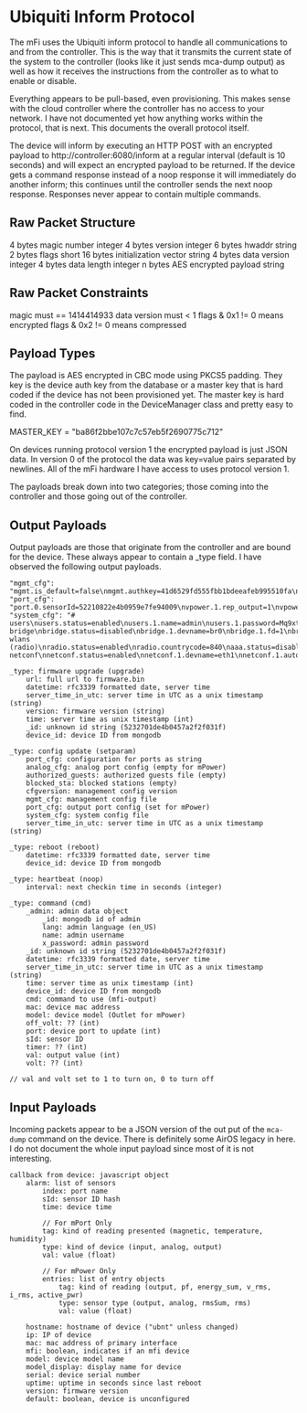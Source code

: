 Ubiquiti Inform Protocol
========================

The mFi uses the Ubiquiti inform protocol to handle all communications to and
from the controller. This is the way that it transmits the current state of the
system to the controller (looks like it just sends mca-dump output) as well as
how it receives the instructions from the controller as to what to enable or
disable.

Everything appears to be pull-based, even provisioning. This makes sense with
the cloud controller where the controller has no access to your network. I
have not documented yet how anything works within the protocol, that is next.
This documents the overall protocol itself.

The device will inform by executing an HTTP POST with an encrypted payload to
http://controller:6080/inform at a regular interval (default is 10 seconds) and
will expect an encrypted payload to be returned. If the device gets a command
response instead of a noop response it will immediately do another inform; this
continues until the controller sends the next noop response. Responses never
appear to contain multiple commands.

Raw Packet Structure
--------------------
4 bytes    magic number            integer
4 bytes    version                 integer
6 bytes    hwaddr                  string
2 bytes    flags                   short
16 bytes   initialization vector   string
4 bytes    data version            integer
4 bytes    data length             integer
n bytes    AES encrypted payload   string

Raw Packet Constraints
----------------------
magic must == 1414414933
data version must < 1
flags & 0x1 != 0 means encrypted
flags & 0x2 != 0 means compressed

Payload Types
-------------
The payload is AES encrypted in CBC mode using PKCS5 padding. They key is the
device auth key from the database or a master key that is hard coded if the
device has not been provisioned yet. The master key is hard coded in the
controller code in the DeviceManager class and pretty easy to find.

MASTER_KEY = "ba86f2bbe107c7c57eb5f2690775c712"

On devices running protocol version 1 the encrypted payload is just JSON data.
In version 0 of the protocol the data was key=value pairs separated by
newlines. All of the mFi hardware I have access to uses protocol version 1.

The payloads break down into two categories; those coming into the controller
and those going out of the controller.


Output Payloads
---------------
Output payloads are those that originate from the controller and are bound for
the device. These always appear to contain a _type field. I have observed the
following output payloads.

    "mgmt_cfg": "mgmt.is_default=false\nmgmt.authkey=41d6529fd555fbb1bdeeafeb995510fa\nmgmt.cfgversion=f1bb359840b519a4\nmgmt.servers.1.url=http://172.16.0.38:6080/inform\nmgmt.selfrun_guest=pass\nselfrun_guest=pass\ncfgversion=f1bb359840b519a4\n",
    "port_cfg": "port.0.sensorId=52210822e4b0959e7fe94009\nvpower.1.rep_output=1\nvpower.1.rep_pf=1\nvpower.1.rep_energy_sum=1\nvpower.1.rep_v_rms=1\nvpower.1.rep_i_rms=1\nvpower.1.rep_active_pwr=1\nvpower.1.relay=1\nvpower.1.output_tag=output\nvpower.1.pf_tag=pf\nvpower.1.energy_sum_tag=energy_sum\nvpower.1.v_rms_tag=v_rms\nvpower.1.i_rms_tag=i_rms\nvpower.1.active_pwr_tag=active_pwr\nport.1.sensorId=5221082be4b0959e7fe9400a\nvpower.2.rep_output=1\nvpower.2.rep_pf=1\nvpower.2.rep_energy_sum=1\nvpower.2.rep_v_rms=1\nvpower.2.rep_i_rms=1\nvpower.2.rep_active_pwr=1\nvpower.2.relay=1\nvpower.2.output_tag=output\nvpower.2.pf_tag=pf\nvpower.2.energy_sum_tag=energy_sum\nvpower.2.v_rms_tag=v_rms\nvpower.2.i_rms_tag=i_rms\nvpower.2.active_pwr_tag=active_pwr\nport.2.sensorId=5221083be4b0959e7fe9400b\nvpower.3.rep_output=1\nvpower.3.rep_pf=1\nvpower.3.rep_energy_sum=1\nvpower.3.rep_v_rms=1\nvpower.3.rep_i_rms=1\nvpower.3.rep_active_pwr=1\nvpower.3.relay=0\nvpower.3.output_tag=output\nvpower.3.pf_tag=pf\nvpower.3.energy_sum_tag=energy_sum\nvpower.3.v_rms_tag=v_rms\nvpower.3.i_rms_tag=i_rms\nvpower.3.active_pwr_tag=active_pwr\n",
    "system_cfg": "# users\nusers.status=enabled\nusers.1.name=admin\nusers.1.password=Mq9xt5C8DjcLA\nusers.1.status=enabled\n# bridge\nbridge.status=disabled\nbridge.1.devname=br0\nbridge.1.fd=1\nbridge.1.stp.status=disabled\nbridge.1.port.1.devname=eth1\nsnmp.status=disabled\nppp.status=disabled\npwdog.status=disabled\ndnsmasq.status=disabled\ndhcpd.status=disabled\nhttpd.status=disabled\nhttpd.port.http=80\nhttpd.port=80\nigmpproxy.status=disabled\ntelnetd.status=disabled\ntshaper.status=disabled\nnetmode=bridge\nntpclient.status=disabled\nntpclient.1.server=pool.ntp.org\nntpclient.1.status=disabled\nsyslog.status=enabled\nresolv.status=enabled\nresolv.host.1.name=OfficePowerStrip\nresolv.nameserver.1.status=disabled\nresolv.nameserver.2.status=disabled\ndhcpc.status=enabled\ndhcpc.1.status=enabled\ndhcpc.1.devname=eth1\nroute.status=enabled\nvlan.status=disabled\nradio.1.ack.auto=disabled\nradio.1.ackdistance=300\nradio.1.acktimeout=30\nradio.1.ampdu.status=enabled\nradio.1.clksel=1\nradio.1.countrycode=840\nradio.1.cwm.enable=0\nradio.1.cwm.mode=1\nradio.1.forbiasauto=0\nradio.1.channel=0\nradio.1.ieee_mode=11nght40\nradio.1.mcastrate=auto\nradio.1.mode=managed\nradio.1.puren=0\nradio.1.rate.auto=enabled\nradio.1.rate.mcs=auto\nradio.1.txpower=auto\n# wlans (radio)\nradio.status=enabled\nradio.countrycode=840\naaa.status=disabled\nwireless.status=enabled\ndhcpc.2.status=enabled\ndhcpc.2.devname=ath0\nbridge.1.port.2.devname=ath0\nradio.1.devname=ath0\nradio.1.status=enabled\naaa.1.br.devname=br0\naaa.1.devname=ath0\naaa.1.driver=madwifi\naaa.1.ssid=\naaa.1.status=disabled\nwireless.1.mode=managed\nwireless.1.devname=ath0\nwireless.1.status=enabled\nwireless.1.authmode=1\nwireless.1.l2_isolation=disabled\nwireless.1.is_guest=false\nwireless.1.security=none\nwireless.1.addmtikie=disabled\nwireless.1.ssid=\nwireless.1.hide_ssid=enabled\nwireless.1.mac_acl.status=disabled\nwireless.1.mac_acl.policy=deny\nwireless.1.wmm=enabled\n# netconf\nnetconf.status=enabled\nnetconf.1.devname=eth1\nnetconf.1.autoip.status=disabled\nnetconf.1.ip=0.0.0.0\nnetconf.1.promisc=enabled\nnetconf.1.status=enabled\nnetconf.1.up=enabled\nnetconf.2.devname=br0\nnetconf.2.autoip.status=disabled\nnetconf.2.ip=0.0.0.0\nnetconf.2.status=enabled\nnetconf.2.up=enabled\nnetconf.3.devname=ath0\nnetconf.3.autoip.status=disabled\nnetconf.3.ip=0.0.0.0\nnetconf.3.promisc=enabled\nnetconf.3.status=enabled\nnetconf.3.up=enabled\nqos.status=enabled\nqos.group.1.rate=100\nqos.group.2.rate=100\nqos.group.6.rate=100\nqos.if.1.devname=eth1\nqos.if.1.devspeed=100\nqos.if.1.group=1\nqos.if.2.devname=ath0\nqos.if.2.devspeed=150\nqos.if.2.group=20\n"

    _type: firmware upgrade (upgrade)
        url: full url to firmware.bin
        datetime: rfc3339 formatted date, server time
        server_time_in_utc: server time in UTC as a unix timestamp (string)
        version: firmware version (string)
        time: server time as unix timestamp (int)
        _id: unknown id string (5232701de4b0457a2f2f031f)
        device_id: device ID from mongodb

    _type: config update (setparam)
        port_cfg: configuration for ports as string
        analog_cfg: analog port config (empty for mPower)
        authorized_guests: authorized guests file (empty)
        blocked_sta: blocked stations (empty)
        cfgversion: management config version
        mgmt_cfg: management config file
        port_cfg: output port config (set for mPower)
        system_cfg: system config file
        server_time_in_utc: server time in UTC as a unix timestamp (string)

    _type: reboot (reboot)
        datetime: rfc3339 formatted date, server time
        device_id: device ID from mongodb

    _type: heartbeat (noop)
        interval: next checkin time in seconds (integer)

    _type: command (cmd)
        _admin: admin data object
            _id: mongodb id of admin
            lang: admin language (en_US)
            name: admin username
            x_password: admin password
        _id: unknown id string (5232701de4b0457a2f2f031f)
        datetime: rfc3339 formatted date, server time
        server_time_in_utc: server time in UTC as a unix timestamp (string)
        time: server time as unix timestamp (int)
        device_id: device ID from mongodb
        cmd: command to use (mfi-output)
        mac: device mac address
        model: device model (Outlet for mPower)
        off_volt: ?? (int)
        port: device port to update (int)
        sId: sensor ID
        timer: ?? (int)
        val: output value (int)
        volt: ?? (int)

    // val and volt set to 1 to turn on, 0 to turn off


Input Payloads
--------------
Incoming packets appear to be a JSON version of the out put of the `mca-dump`
command on the device. There is definitely some AirOS legacy in here. I do not
document the whole input payload since most of it is not interesting.

    callback from device: javascript object
        alarm: list of sensors
            index: port name
            sId: sensor ID hash
            time: device time

            // For mPort Only
            tag: kind of reading presented (magnetic, temperature, humidity)
            type: kind of device (input, analog, output)
            val: value (float)

            // For mPower Only
            entries: list of entry objects
                tag: kind of reading (output, pf, energy_sum, v_rms, i_rms, active_pwr)
                type: sensor type (output, analog, rmsSum, rms)
                val: value (float)

        hostname: hostname of device ("ubnt" unless changed)
        ip: IP of device
        mac: mac address of primary interface
        mfi: boolean, indicates if an mfi device
        model: device model name
        model_display: display name for device
        serial: device serial number
        uptime: uptime in seconds since last reboot
        version: firmware version
        default: boolean, device is unconfigured
